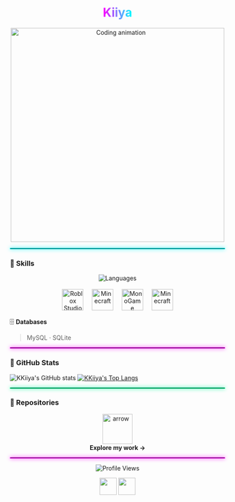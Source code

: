 <h1 align="center">
  <span style="background: linear-gradient(90deg, #ff00ff, #00ffff); -webkit-background-clip: text; -webkit-text-fill-color: transparent;">
     Kiiya 
  </span>
</h1>

<p align="center">
  <img src="https://raw.githubusercontent.com/DenverCoder1/DenverCoder1/main/assets/animation_500_kxa883sd.gif" width="500" alt="Coding animation">
</p>

<hr style="border: 1px solid #00ffff; box-shadow: 0 0 10px #00ffff;">

### 🧠 Skills

<p align="center">
  <img src="https://skillicons.dev/icons?i=java,js,py,cs,lua,go&theme=dark" alt="Languages" /><br><br>
  <img src="https://upload.wikimedia.org/wikipedia/commons/e/ee/Roblox_Studio_icon_2025.svg" height="50" alt="Roblox Studio" />
  &nbsp;&nbsp;&nbsp;
  <img src="https://static.wikia.nocookie.net/animatorvsanimation/images/5/52/MinecraftIcon.png/revision/latest?cb=20250423103804" height="50" alt="Minecraft" />
  &nbsp;&nbsp;&nbsp;
  <img src="https://avatars.githubusercontent.com/u/4772066?s=200&v=4" height="50" alt="MonoGame" />
  &nbsp;&nbsp;&nbsp;
  <img src="https://upload.wikimedia.org/wikipedia/commons/d/d9/Node.js_logo.svg" height="50" alt="Minecraft" />
</p>

🗄️ **Databases**  
> MySQL · SQLite  

<hr style="border: 1px solid #ff00ff; box-shadow: 0 0 10px #ff00ff;">

### 🌌 GitHub Stats

<p align="center">

![KKiiya's GitHub stats](https://github-readme-stats.vercel.app/api?username=KKiiya&show=reviews,discussions_started,discussions_answered,prs_merged,prs_merged_percentage&theme=monokai)
[![KKiiya's Top Langs](https://github-readme-stats.vercel.app/api/top-langs/?username=KKiiya&layout=pie&theme=monokai)](https://github.com/anuraghazra/github-readme-stats)

</p>

<hr style="border: 1px solid #00ff99; box-shadow: 0 0 10px #00ff99;">

### 🚀 Repositories

<p align="center">
  <a href="https://github.com/KKiiya?tab=repositories">
    <img src="https://i.imgur.com/A6bWGFl.gif" width="70" alt="arrow">
  </a><br>
  <b>Explore my work →</b>
</p>

<hr style="border: 1px solid #ff00ff; box-shadow: 0 0 10px #ff00ff;">

<p align="center">
  <img src="https://komarev.com/ghpvc/?username=KKiiya&style=for-the-badge&color=ff79c6" alt="Profile Views" />
</p>

<p align="center">
  <a href="https://discord.com/users/kiiya_"><img src="https://skillicons.dev/icons?i=discord" width="40"/></a>
  <a href="https://github.com/KKiiya"><img src="https://skillicons.dev/icons?i=github" width="40"/></a>
</p>







